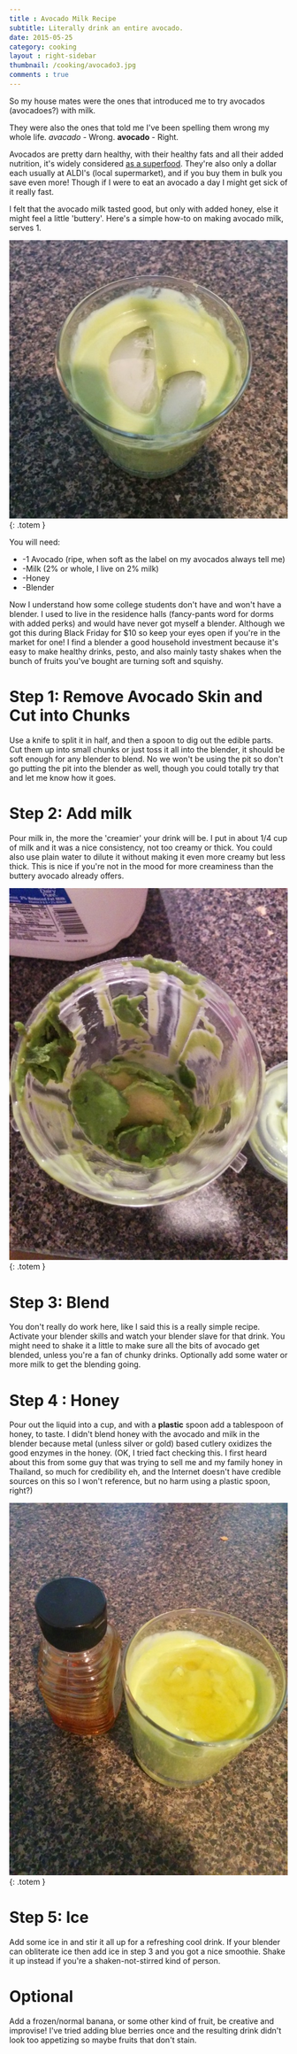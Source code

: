 ```yaml
---
title : Avocado Milk Recipe
subtitle: Literally drink an entire avocado.
date: 2015-05-25
category: cooking
layout : right-sidebar
thumbnail: /cooking/avocado3.jpg
comments : true
---
```


So my house mates were the ones that introduced me to try avocados (avocadoes?) with milk. 

They were also the ones that told me I've been spelling them wrong my whole life. *avacado* - Wrong. **avocado** - Right.

Avocados are pretty darn healthy, with their healthy fats and all their added nutrition, it's widely considered [as a superfood](http://www.care2.com/greenliving/10-health-benefits-of-this-incredible-superfruit.html). They're also only a dollar each usually at ALDI's (local supermarket), and if you buy them in bulk you save even more! Though if I were to eat an avocado a day I might get sick of it really fast. 

<!-- more -->

I felt that the avocado milk tasted good, but only with added honey, else it might feel a little 'buttery'. Here's a simple how-to on making avocado milk, serves 1. 

![Final Product](/assets/images/posts/cooking/avocado3.jpg){: .totem }

You will need:
- -1 Avocado (ripe, when soft as the label on my avocados always tell me)
- -Milk (2% or whole, I live on 2% milk)
- -Honey
- -Blender

Now I understand how some college students don't have and won't have a blender. I used to live in the residence halls (fancy-pants word for dorms with added perks) and would have never got myself a blender. Although we got this during Black Friday for $10 so keep your eyes open if you're in the market for one! I find a blender a good household investment because it's easy to make healthy drinks, pesto, and also mainly tasty shakes when the bunch of fruits you've bought are turning soft and squishy.

# Step 1: Remove Avocado Skin and Cut into Chunks

Use a knife to split it in half, and then a spoon to dig out the edible parts. Cut them up into small chunks or just toss it all into the blender, it should be soft enough for any blender to blend. No we won't be using the pit so don't go putting the pit into the blender as well, though you could totally try that and let me know how it goes. 

# Step 2: Add milk

Pour milk in, the more the 'creamier' your drink will be. I put in about 1/4 cup of milk and it was a nice consistency, not too creamy or thick. You could also use plain water to dilute it without making it even more creamy but less thick. This is nice if you're not in the mood for more creaminess than the buttery avocado already offers. 

![Chunky](/assets/images/posts/cooking/avocado1.jpg){: .totem }

# Step 3: Blend

You don't really do work here, like I said this is a really simple recipe. Activate your blender skills and watch your blender slave for that drink. You might need to shake it a little to make sure all the bits of avocado get blended, unless you're a fan of chunky drinks. Optionally add some water or more milk to get the blending going. 


# Step 4 : Honey

Pour out the liquid into a cup, and with a **plastic** spoon add a tablespoon of honey, to taste. I didn't blend honey with the avocado and milk in the blender because metal (unless silver or gold) based cutlery oxidizes the good enzymes in the honey. (OK, I tried fact checking this. I first heard about this from some guy that was trying to sell me and my family honey in Thailand, so much for credibility eh, and the Internet doesn't have credible sources on this so I won't reference, but no harm using a plastic spoon, right?)

![Honey](/assets/images/posts/cooking/avocado2.jpg){: .totem }

# Step 5: Ice

Add some ice in and stir it all up for a refreshing cool drink. If your blender can obliterate ice then add ice in step 3 and you got a nice smoothie. Shake it up instead if you're a shaken-not-stirred kind of person.

# Optional

Add a frozen/normal banana, or some other kind of fruit, be creative and improvise! I've tried adding blue berries once and the resulting drink didn't look too appetizing so maybe fruits that don't stain. 